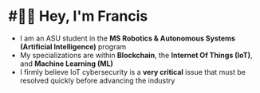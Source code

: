 ﻿# #⃣⛓ Hey, I'm Francis
 <!--![alt text](https://github.com/fmendoz7/fmendoz7/blob/master/Arasaka_Logotype_Red.png?raw=true)-->
- I am an ASU student in the **MS Robotics & Autonomous Systems (Artificial Intelligence)** program
- My specializations are within **Blockchain**, the **Internet Of Things (IoT)**, and **Machine Learning (ML)**
- I firmly believe IoT cybersecurity is a **very critical** issue that must be resolved quickly before advancing the industry
